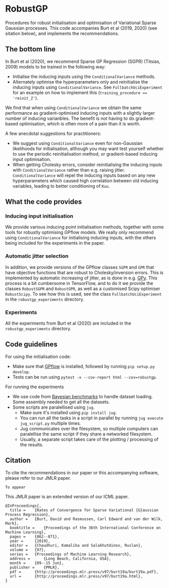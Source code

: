 # RobustGP
Procedures for robust initialisation and optimisation of Variational Sparse Gaussian processes. This code accompanies 
Burt et al (2019, 2020) (see sitation below), and implements the recommendations.

## The bottom line
In Burt et al (2020), we recommend Sparse GP Regression (SGPR) (Titsias, 2009) models to be trained in the following way:
- Initialise the inducing inputs using the ```ConditionalVariance``` methods.
- Alternately optimise the hyperparameters only and reinitialise the inducing inputs using ```ConditionalVariance```.
  See ```FullbatchUciExperiment``` for an example on how to implement this (```training_procedure == 'reinit_Z'```).

We find that when using ```ConditionalVariance``` we obtain the same performance as gradient-optimised inducing inputs
with a slightly larger number of inducing varianbles. The benefit is not having to do gradient-based optimisation, which
is often more of a pain than it is worth. 

A few anecdotal suggestions for practitioners:
- We suggest using ```ConditionalVariance``` even for non-Gaussian likelihoods for initialisation, although you may want
  test yourself whether to use the periodic reinitialisation method, or gradient-based inducing input optimisation.
- When getting Cholesky errors, consider reinitialising the inducing inputs with ```ConditionalVariance``` rather than
  e.g. raising jitter. ```ConditionalVariance``` will repel the inducing inputs based on any new hyperparameters which
  caused high correlation between old inducing variables, leading to better conditioning of ```Kuu```.
  
## What the code provides
### Inducing input initialisation
We provide various inducing point initialisation methods, together with some tools for robustly optimising GPflow 
models. We really only recommend using ```ConditionalVariance``` for initialising inducing inputs, with the others being
included for the experiments in the paper.

### Automatic jitter selection
In addition, we provide versions of the GPflow classes ```SGPR``` and ```GPR``` that have objective functions that are
robust to Cholesky/inversion errors. This is implemented by automatic increasing of jitter, as is done in e.g. 
[GPy](https://sheffieldml.github.io/GPy/). This process is a bit cumbersome in TensorFlow, and to do it we provide the
classes ```RobustSGPR``` and ```RobustGPR```, as well as a customised Scipy optimiser ```RobustScipy```. To see how this
is used, see the class ```FullbatchUciExperiment``` in the ```robustgp_experiments``` directory. 

### Experiments
All the experiments from Burt et al (2020) are included  in the ```robustgp_experiments``` directory.

## Code guidelines
For using the initialisation code:
- Make sure that [GPflow](https://github.com/GPflow/GPflow) is installed, followed by running ```pip setup.py develop```.
- Tests can be run using ```pytest -x --cov-report html --cov=robustgp```.

For running the experiments
- We use code from [Bayesian benchmarks](https://github.com/hughsalimbeni/bayesian_benchmarks) to handle dataset
  loading. Some assembly needed to get all the datasets.
- Some scripts are paralellised using `jug`.
  - Make sure it's installed using `pip install jug`.
  - You can run all the tasks in a script in parallel by running `jug execute jug_script.py` multiple times.
  - Jug communicates over the filesystem, so multiple computers can paralellise the same script if they share a networked filesystem.
  - Usually, a separate script takes care of the plotting / processing of the results.

## Citation
To cite the recommendations in our paper or this accompanying software, please refer to our JMLR paper.
```
To appear
```

This JMLR paper is an extended version of our ICML paper.
```
@InProceedings{,
  title = 	 {Rates of Convergence for Sparse Variational {G}aussian Process Regression},
  author = 	 {Burt, David and Rasmussen, Carl Edward and van der Wilk, Mark},
  booktitle = 	 {Proceedings of the 36th International Conference on Machine Learning},
  pages = 	 {862--871},
  year = 	 {2019},
  editor = 	 {Chaudhuri, Kamalika and Salakhutdinov, Ruslan},
  volume = 	 {97},
  series = 	 {Proceedings of Machine Learning Research},
  address = 	 {Long Beach, California, USA},
  month = 	 {09--15 Jun},
  publisher = 	 {PMLR},
  pdf = 	 {http://proceedings.mlr.press/v97/burt19a/burt19a.pdf},
  url = 	 {http://proceedings.mlr.press/v97/burt19a.html},
}
```
